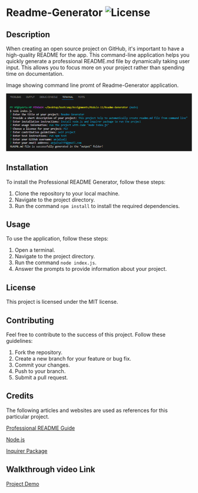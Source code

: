 # Readme-Generator ![License](https://img.shields.io/badge/license-MIT-brightgreen)

## Description

When creating an open source project on GitHub, it's important to have a high-quality README for the app. This command-line application helps you quickly generate a professional README.md file by dynamically taking user input. This allows you to focus more on your project rather than spending time on documentation.

Image showing command line promt of Readme-Generator application.

![Image showing readme-generator command line](./assets/image/readme_generator.png)

## Installation

To install the Professional README Generator, follow these steps:

1. Clone the repository to your local machine.
2. Navigate to the project directory.
3. Run the command `npm install` to install the required dependencies.

## Usage

To use the application, follow these steps:

1. Open a terminal.
2. Navigate to the project directory.
3. Run the command `node index.js`.
4. Answer the prompts to provide information about your project.

## License

This project is licensed under the MIT license.

## Contributing

Feel free to contribute to the success of this project. Follow these guidelines:

1. Fork the repository.
2. Create a new branch for your feature or bug fix.
3. Commit your changes.
4. Push to your branch.
5. Submit a pull request.

## Credits

The following articles and websites are used as references for this particular project.

[Professional README Guide](https://coding-boot-camp.github.io/full-stack/github/professional-readme-guide)

[Node.js](https://nodejs.org/en/learn/getting-started/introduction-to-nodejs)

[Inquirer Package](https://www.npmjs.com/package/inquirer)

## Walkthrough video Link

[Project Demo](https://drive.google.com/file/d/1QKKehL2Yxbt9PvhT3bk2vA3Jw71gYjEe/view)
